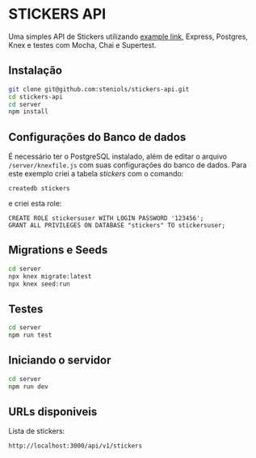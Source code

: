 # STICKERS API

Uma simples API de Stickers utilizando [example link](http://example.com/), Express, Postgres, Knex e testes com Mocha, Chai e Supertest.

## Instalação

```bash
git clone git@github.com:steniols/stickers-api.git
cd stickers-api
cd server
npm install
```

## Configurações do Banco de dados

É necessário ter o PostgreSQL instalado, além de editar o arquivo `/server/knexfile.js` com suas configurações do banco de dados.
Para este exemplo criei a tabela *stickers* com o comando:
```
createdb stickers
```
e criei esta role:
```
CREATE ROLE stickersuser WITH LOGIN PASSWORD '123456';
GRANT ALL PRIVILEGES ON DATABASE "stickers" TO stickersuser;
```

## Migrations e Seeds 

```bash
cd server
npx knex migrate:latest
npx knex seed:run
```


## Testes

```bash
cd server
npm run test
```

## Iniciando o servidor

```bash
cd server
npm run dev
```

## URLs disponiveis
Lista de stickers:
```
http://localhost:3000/api/v1/stickers
```
